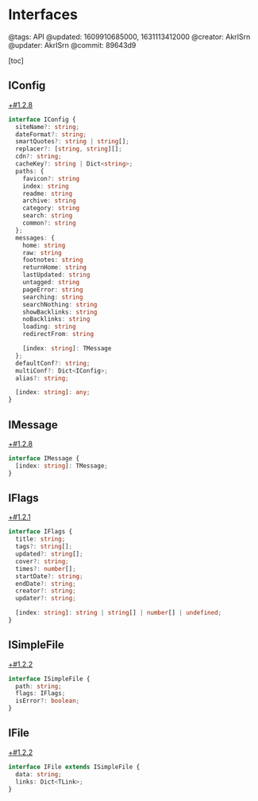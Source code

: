 # Interfaces

@tags: API
@updated: 1609910685000, 1631113412000
@creator: AkrISrn
@updater: AkrISrn
@commit: 89643d9

[toc]

## IConfig

[+#1.2.8](/snippets/latest-version.md)

```ts
interface IConfig {
  siteName?: string;
  dateFormat?: string;
  smartQuotes?: string | string[];
  replacer?: [string, string][];
  cdn?: string;
  cacheKey?: string | Dict<string>;
  paths: {
    favicon?: string
    index: string
    readme: string
    archive: string
    category: string
    search: string
    common?: string
  };
  messages: {
    home: string
    raw: string
    footnotes: string
    returnHome: string
    lastUpdated: string
    untagged: string
    pageError: string
    searching: string
    searchNothing: string
    showBacklinks: string
    noBacklinks: string
    loading: string
    redirectFrom: string

    [index: string]: TMessage
  };
  defaultConf?: string;
  multiConf?: Dict<IConfig>;
  alias?: string;

  [index: string]: any;
}
```

## IMessage

[+#1.2.8](/snippets/latest-version.md)

```ts
interface IMessage {
  [index: string]: TMessage;
}
```

## IFlags

[+#1.2.1](/snippets/latest-version.md)

```ts
interface IFlags {
  title: string;
  tags?: string[];
  updated?: string[];
  cover?: string;
  times?: number[];
  startDate?: string;
  endDate?: string;
  creator?: string;
  updater?: string;

  [index: string]: string | string[] | number[] | undefined;
}
```

## ISimpleFile

[+#1.2.2](/snippets/latest-version.md)

```ts
interface ISimpleFile {
  path: string;
  flags: IFlags;
  isError?: boolean;
}
```

## IFile

[+#1.2.2](/snippets/latest-version.md)

```ts
interface IFile extends ISimpleFile {
  data: string;
  links: Dict<TLink>;
}
```
